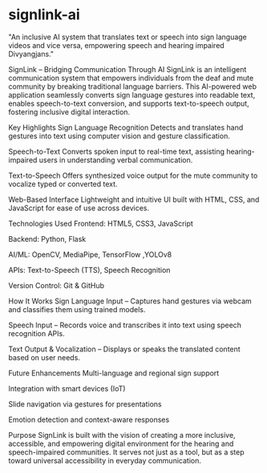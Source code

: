 # signlink-ai
"An inclusive AI system that translates text or speech into sign language videos and vice versa, empowering speech and hearing impaired Divyangjans."

SignLink – Bridging Communication Through AI
SignLink is an intelligent communication system that empowers individuals from the deaf and mute community by breaking traditional language barriers. This AI-powered web application seamlessly converts sign language gestures into readable text, enables speech-to-text conversion, and supports text-to-speech output, fostering inclusive digital interaction.

Key Highlights
  Sign Language Recognition
Detects and translates hand gestures into text using computer vision and gesture classification.

 Speech-to-Text
Converts spoken input to real-time text, assisting hearing-impaired users in understanding verbal communication.

  Text-to-Speech
Offers synthesized voice output for the mute community to vocalize typed or converted text.

  Web-Based Interface
Lightweight and intuitive UI built with HTML, CSS, and JavaScript for ease of use across devices.

  Technologies Used
Frontend: HTML5, CSS3, JavaScript

Backend: Python, Flask

AI/ML: OpenCV, MediaPipe, TensorFlow ,YOLOv8 

APIs: Text-to-Speech (TTS), Speech Recognition

Version Control: Git & GitHub

  How It Works
Sign Language Input – Captures hand gestures via webcam and classifies them using trained models.

Speech Input – Records voice and transcribes it into text using speech recognition APIs.

Text Output & Vocalization – Displays or speaks the translated content based on user needs.

   Future Enhancements
Multi-language and regional sign support

Integration with smart devices (IoT)

Slide navigation via gestures for presentations

Emotion detection and context-aware responses

   Purpose
SignLink is built with the vision of creating a more inclusive, accessible, and empowering digital environment for the hearing and speech-impaired communities. It serves not just as a tool, but as a step toward universal accessibility in everyday communication.

